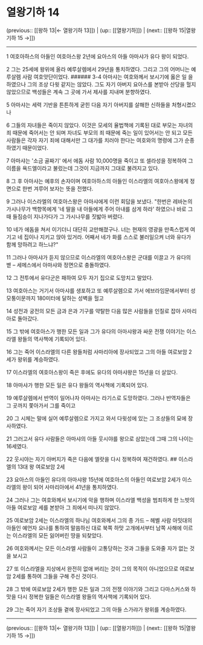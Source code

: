 # 열왕기하 14

(previous:: [[왕하 13|← 열왕기하 13]]) | (up:: [[열왕기하]]) | (next:: [[왕하 15|열왕기하 15 →]])

***




1 
여호아하스의 아들인 여호아스왕 2년에 요아스의 아들 아마샤가 유다 왕이 되었다. 



2 
그는 25세에 왕위에 올라 예루살렘에서 29년을 통치하였다. 그리고 그의 어머니는 예루살렘 사람 여호앗단이었다. ###### 3-4 아마샤는 여호와께서 보시기에 옳은 일 을 하였으나 그의 조상 다윗 같지는 않았다. 그도 자기 아버지 요아스를 본받아 산당을 헐지 않았으므로 백성들은 계속 그 곳에 가서 제사를 지내며 분향하였다. 



5 
아마샤는 세력 기반을 튼튼하게 굳힌 다음 자기 아버지를 살해한 신하들을 처형시켰으나 



6 
그들의 자녀들은 죽이지 않았다. 이것은 모세의 율법책에 기록된 대로 부모는 자녀의 죄 때문에 죽어서는 안 되며 자녀도 부모의 죄 때문에 죽는 일이 있어서는 안 되고 모든 사람들은 각자 자기 죄에 대해서만 그 대가를 치러야 한다는 여호와의 명령에 그가 순종하였기 때문이었다. 



7 
아마샤는 '소금 골짜기' 에서 에돔 사람 10,000명을 죽이고 또 셀라성을 정복하여 그 이름을 욕드엘이라고 불렀는데 그것이 지금까지 그대로 불려지고 있다. 



8 
그 후 아마샤는 예후의 손자이며 여호아하스의 아들인 이스라엘의 여호아스왕에게 정면으로 한번 겨루어 보자는 뜻을 전했다. 



9 
그러나 이스라엘의 여호아스왕은 아마샤에게 이런 회답을 보냈다. "한번은 레바논의 가시나무가 백향목에게 '네 딸을 내 아들에게 주어 아내를 삼게 하라' 하였으나 바로 그때 들짐승이 지나가다가 그 가시나무를 짓밟아 버렸다. 



10 
네가 에돔을 쳐서 이기더니 대단히 교만해졌구나. 너는 현재의 영광을 만족스럽게 여기고 네 집이나 지키고 앉아 있거라. 어째서 네가 화를 스스로 불러일으켜 너와 유다가 함께 망하려고 하느냐?" 



11 
그러나 아마샤가 듣지 않으므로 이스라엘의 여호아스왕은 군대를 이끌고 가 유다의 벧 – 세메스에서 아마샤와 정면으로 충돌하였다. 



12 
그 전투에서 유다군은 패하여 모두 자기 집으로 도망치고 말았다. 



13 
여호아스는 거기서 아마샤를 생포하고 또 예루살렘으로 가서 에브라임문에서부터 성 모퉁이문까지 180미터에 달하는 성벽을 헐고 



14 
성전과 궁전의 모든 금과 은과 기구를 약탈한 다음 많은 사람들을 인질로 잡아 사마리아로 돌아갔다. 



15 
그 밖에 여호아스가 행한 모든 일과 그가 유다의 아마샤왕과 싸운 전쟁 이야기는 이스라엘 왕들의 역사책에 기록되어 있다. 



16 
그는 죽어 이스라엘의 다른 왕들처럼 사마리아에 장사되었고 그의 아들 여로보암 2세가 왕위를 계승하였다. 



17 
이스라엘의 여호아스왕이 죽은 후에도 유다의 아마샤왕은 15년을 더 살았다. 



18 
아마샤가 행한 모든 일은 유다 왕들의 역사책에 기록되어 있다. 



19 
예루살렘에서 반역이 일어나자 아마샤는 라기스로 도망하였다. 그러나 반역자들은 그 곳까지 쫓아가서 그를 죽이고 



20 
그 시체는 말에 실어 예루살렘으로 가지고 와서 다윗성에 있는 그 조상들의 묘에 장사하였다. 



21 
그러고서 유다 사람들은 아마샤의 아들 웃시야를 왕으로 삼았는데 그때 그의 나이는 16세였다. 



22 
웃시야는 자기 아버지가 죽은 다음에 엘랏을 다시 정복하여 재건하였다. ## 이스라엘의 13대 왕 여로보암 2세 



23 
요아스의 아들인 유다의 아마샤왕 15년에 여호아스의 아들인 여로보암 2세가 이스라엘의 왕이 되어 사마리아에서 41년을 통치하였다. 



24 
그러나 그는 여호와께서 보시기에 악을 행하며 이스라엘 백성을 범죄하게 한 느밧의 아들 여로보암 세를 본받아 그 죄에서 떠나지 않았다. 



25 
여로보암 2세는 이스라엘의 하나님 여호와께서 그의 종 가드 – 헤벨 사람 아밋대의 아들인 예언자 요나를 통하여 말씀하신 대로 북쪽 하맛 고개에서부터 남쪽 사해에 이르는 이스라엘의 모든 잃어버린 땅을 되찾았다. 



26 
여호와께서는 모든 이스라엘 사람들이 고통당하는 것과 그들을 도와줄 자가 없는 것을 보시고 



27 
또 이스라엘을 지상에서 완전히 없애 버리는 것이 그의 목적이 아니었으므로 여로보암 2세를 통하여 그들을 구해 주신 것이다. 



28 
그 밖에 여로보암 2세가 행한 모든 일과 그의 전쟁 이야기와 그리고 다마스커스와 하맛을 다시 정복한 일들은 이스라엘 왕들의 역사책에 기록되어 있다. 



29 
그는 죽어 자기 조상들 곁에 장사되었고 그의 아들 스가랴가 왕위를 계승하였다.

***

(previous:: [[왕하 13|← 열왕기하 13]]) | (up:: [[열왕기하]]) | (next:: [[왕하 15|열왕기하 15 →]])
